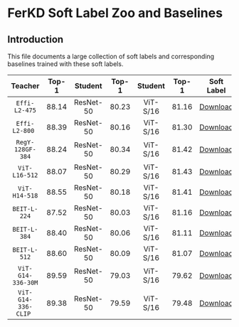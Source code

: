 # FerKD Soft Label Zoo and Baselines

## Introduction

This file documents a large collection of soft labels and corresponding baselines trained with these soft labels.



| Teacher | Top-1 |  Student  | Top-1 |  Student  | Top-1  | Soft Label |
|:-------:|:--------:|:--------:|:--------:|:--------:|:--------:|:--------:|
| `Effi-L2-475`       | 88.14 | ResNet-50  |  80.23 | ViT-S/16 |  81.16 | [Download]()  |
| `Effi-L2-800 `      | 88.39 | ResNet-50  |  80.16 | ViT-S/16 |  81.30 | [Download]()  |
| `RegY-128GF-384`    | 88.24 | ResNet-50  |  80.34 | ViT-S/16 |  81.42 | [Download]()  |
| `ViT-L16-512`       | 88.07 | ResNet-50  |  80.29 | ViT-S/16 |  81.43 | [Download]()  |
| `ViT-H14-518`       | 88.55 | ResNet-50  |  80.18 | ViT-S/16 |  81.41 | [Download]()  |
| `BEIT-L-224`        | 87.52 | ResNet-50  |  80.03 | ViT-S/16 |  81.16 | [Download]()  |
| `BEIT-L-384`        | 88.40 | ResNet-50  |  80.06 | ViT-S/16 |  81.11 | [Download]()  |
| `BEIT-L-512`        | 88.60 | ResNet-50  |  80.09 | ViT-S/16 |  81.07 | [Download]()  |
| `ViT-G14-336-30M`   | 89.59 | ResNet-50  |  79.03 | ViT-S/16 |  79.62 | [Download]()  |
| `ViT-G14-336-CLIP ` | 89.38 | ResNet-50  |  79.59 | ViT-S/16 |  79.48 | [Download]()  |

